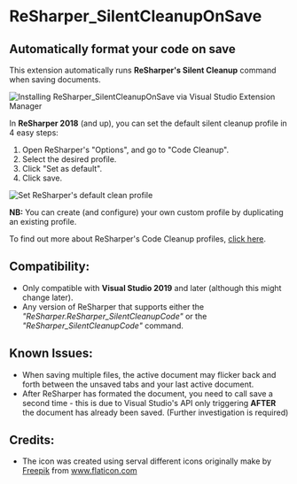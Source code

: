 **ReSharper_SilentCleanupOnSave**
=============================
Automatically format your code on save
--------------------------------------

This extension automatically runs **ReSharper's Silent Cleanup** command when saving documents.

![Installing ReSharper_SilentCleanupOnSave via Visual Studio Extension Manager](https://i.ibb.co/nD6P5sY/Re-Sharper-Silent-Cleanup-On-Save-install-via-VS-Extension-Manager.png)

In **ReSharper 2018** (and up), you can set the default silent cleanup profile in 4 easy steps:

1. Open ReSharper's "Options", and go to "Code Cleanup".
2. Select the desired profile.
3. Click "Set as default".
4. Click save.

![Set ReSharper's default clean profile](https://i.ibb.co/Q9hdqcH/Re-Sharper-Set-default-clean-profile.png)

**NB:** You can create (and configure) your own custom profile by duplicating an existing profile.

To find out more about ReSharper's Code Cleanup profiles, [click here](https://www.jetbrains.com/help/resharper/Code_Cleanup__Index.html).


**Compatibility:**
-------------
* Only compatible with **Visual Studio 2019** and later (although this might change later).
* Any version of ReSharper that supports either the *"ReSharper.ReSharper_SilentCleanupCode"* or the *"ReSharper_SilentCleanupCode"* command.


**Known Issues:**
-------------
* When saving multiple files, the active document may flicker back and forth between the unsaved tabs and your last active document.
* After ReSharper has formated the document, you need to call save a second time - this is due to Visual Studio's API only triggering **AFTER** the document has already been saved. (Further investigation is required)


**Credits:**
------------
* The icon was created using serval different icons originally make by [Freepik](https://www.freepik.com/) from www.flaticon.com 
